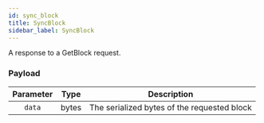 ```yaml
---
id: sync_block
title: SyncBlock
sidebar_label: SyncBlock
---
```


<!----------------------------------------------------------------------------->
<!-------------------- THIS MARKDOWN FILE IS AUTOGENERATED -------------------->
<!----------------------------------------------------------------------------->

A response to a GetBlock request.

### Payload

| Parameter | Type  |                 Description                 |
|:---------:|-------|:-------------------------------------------:|
| `data`    | bytes | The serialized bytes of the requested block |
